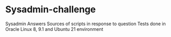 # Sysadmin-challenge
Sysadmin Answers 
Sources of scripts in response to question
Tests done in Oracle Linux 8, 9.1 and Ubuntu 21 environment
